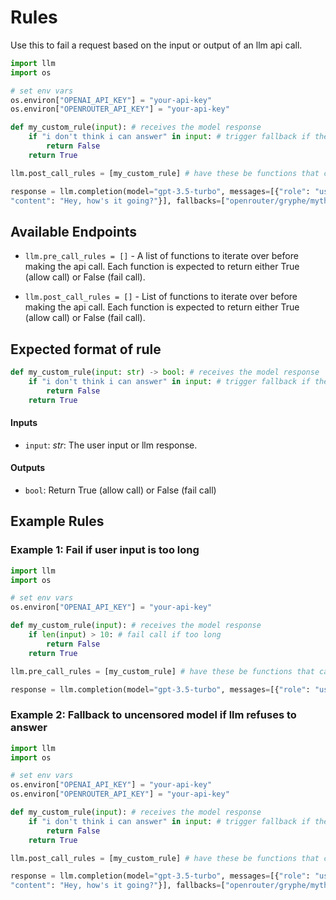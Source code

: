 # Rules

Use this to fail a request based on the input or output of an llm api call. 


```python
import llm 
import os 

# set env vars 
os.environ["OPENAI_API_KEY"] = "your-api-key"
os.environ["OPENROUTER_API_KEY"] = "your-api-key"

def my_custom_rule(input): # receives the model response 
    if "i don't think i can answer" in input: # trigger fallback if the model refuses to answer 
        return False 
    return True 

llm.post_call_rules = [my_custom_rule] # have these be functions that can be called to fail a call

response = llm.completion(model="gpt-3.5-turbo", messages=[{"role": "user", 
"content": "Hey, how's it going?"}], fallbacks=["openrouter/gryphe/mythomax-l2-13b"])
```

## Available Endpoints 

* `llm.pre_call_rules = []` - A list of functions to iterate over before making the api call. Each function is expected to return either True (allow call) or False (fail call).

* `llm.post_call_rules = []` - List of functions to iterate over before making the api call. Each function is expected to return either True (allow call) or False (fail call).


## Expected format of rule 

```python
def my_custom_rule(input: str) -> bool: # receives the model response 
    if "i don't think i can answer" in input: # trigger fallback if the model refuses to answer 
        return False 
    return True 
```

#### Inputs
* `input`: *str*: The user input or llm response. 

#### Outputs
* `bool`: Return True (allow call) or False (fail call)


## Example Rules 

### Example 1: Fail if user input is too long 

```python
import llm 
import os 

# set env vars 
os.environ["OPENAI_API_KEY"] = "your-api-key"

def my_custom_rule(input): # receives the model response 
    if len(input) > 10: # fail call if too long
        return False 
    return True 

llm.pre_call_rules = [my_custom_rule] # have these be functions that can be called to fail a call

response = llm.completion(model="gpt-3.5-turbo", messages=[{"role": "user", "content": "Hey, how's it going?"}])
```

### Example 2: Fallback to uncensored model if llm refuses to answer


```python
import llm 
import os 

# set env vars 
os.environ["OPENAI_API_KEY"] = "your-api-key"
os.environ["OPENROUTER_API_KEY"] = "your-api-key"

def my_custom_rule(input): # receives the model response 
    if "i don't think i can answer" in input: # trigger fallback if the model refuses to answer 
        return False 
    return True 

llm.post_call_rules = [my_custom_rule] # have these be functions that can be called to fail a call

response = llm.completion(model="gpt-3.5-turbo", messages=[{"role": "user", 
"content": "Hey, how's it going?"}], fallbacks=["openrouter/gryphe/mythomax-l2-13b"])
```